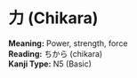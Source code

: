 # 力 (Chikara)

**Meaning:** Power, strength, force  
**Reading:** ちから (chikara)  
**Kanji Type:** N5 (Basic)  